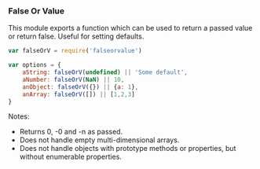 ### False Or Value

This module exports a function which can be used to return a passed value or return false.
Useful for setting defaults.


```javascript
var falseOrV = require('falseorvalue')

var options = {
    aString: falseOrV(undefined) || 'Some default',
    aNumber: falseOrV(NaN) || 10,
    anObject: falseOrV({}) || {a: 1},
    anArray: falseOrV([]) || [1,2,3]
}
```

Notes:

* Returns 0, -0 and -n as passed.
* Does not handle empty multi-dimensional arrays. 
* Does not handle objects with prototype methods or properties, but without enumerable properties.